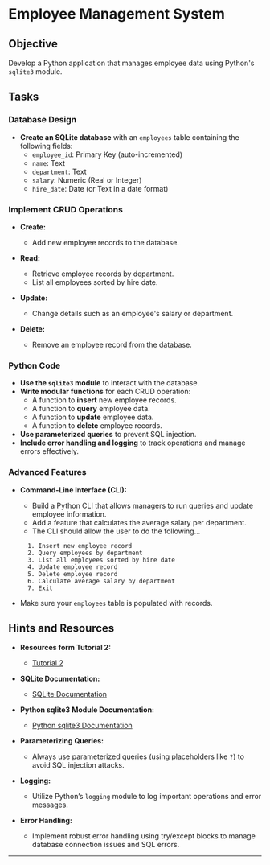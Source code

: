 # Employee Management System

## Objective

Develop a Python application that manages employee data using Python's `sqlite3` module. 

## Tasks

### Database Design

- **Create an SQLite database** with an `employees` table containing the following fields:
  - `employee_id`: Primary Key (auto-incremented)
  - `name`: Text
  - `department`: Text
  - `salary`: Numeric (Real or Integer)
  - `hire_date`: Date (or Text in a date format)

### Implement CRUD Operations

- **Create:**  
  - Add new employee records to the database.

- **Read:**  
  - Retrieve employee records by department.
  - List all employees sorted by hire date.

- **Update:**  
  - Change details such as an employee's salary or department.

- **Delete:**  
  - Remove an employee record from the database.

### Python Code

- **Use the `sqlite3` module** to interact with the database.
- **Write modular functions** for each CRUD operation:
  - A function to **insert** new employee records.
  - A function to **query** employee data.
  - A function to **update** employee data.
  - A function to **delete** employee records.
- **Use parameterized queries** to prevent SQL injection.
- **Include error handling and logging** to track operations and manage errors effectively.

### Advanced Features

- **Command-Line Interface (CLI):**  
  - Build a Python CLI that allows managers to run queries and update employee information.
  - Add a feature that calculates the average salary per department.
  - The CLI should allow the user to do the following...

  ```
    1. Insert new employee record
    2. Query employees by department
    3. List all employees sorted by hire date
    4. Update employee record
    5. Delete employee record
    6. Calculate average salary by department
    7. Exit
  ```
 - Make sure your `employees` table is populated with records.


## Hints and Resources

- **Resources form Tutorial 2:**
    - [Tutorial 2](/Tutorial_2/)

- **SQLite Documentation:**  
  - [SQLite Documentation](https://www.sqlite.org/docs.html)
  
- **Python sqlite3 Module Documentation:**  
  - [Python sqlite3 Documentation](https://docs.python.org/3/library/sqlite3.html)
  
- **Parameterizing Queries:**  
  - Always use parameterized queries (using placeholders like `?`) to avoid SQL injection attacks.
  
- **Logging:**  
  - Utilize Python’s `logging` module to log important operations and error messages.
  
- **Error Handling:**  
  - Implement robust error handling using try/except blocks to manage database connection issues and SQL errors.

---
